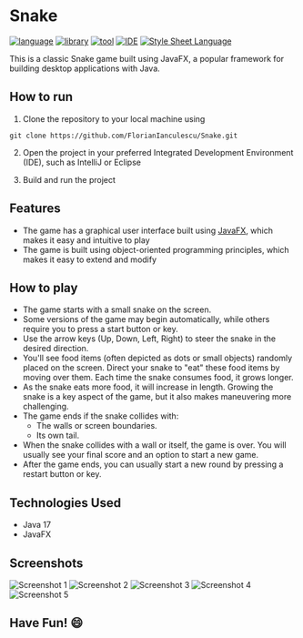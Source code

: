 # Snake

[![language](https://img.shields.io/badge/language-Java%2017-blue?labelColor=gray&style=flat&link=https://www.java.com/en/)](https://www.java.com/en/)
[![library](https://img.shields.io/badge/library-JavaFX-green?labelColor=gray&style=flat&link=https://openjfx.io/)](https://openjfx.io/)
[![tool](https://img.shields.io/badge/tool-Scene%20Builder-orange?labelColor=gray&style=flat&link=https://gluonhq.com/products/scene-builder/)](https://gluonhq.com/products/scene-builder/)
[![IDE](https://img.shields.io/badge/IDE-IntelliJ%20IDEA-green?labelColor=gray&style=flat&link=https://www.jetbrains.com/idea/)](https://www.jetbrains.com/idea/)
[![Style Sheet Language](https://img.shields.io/badge/Style%20Sheet%20Language-CSS-blue?labelColor=gray&style=flat&link=https://developer.mozilla.org/en-US/docs/Web/CSS)](https://developer.mozilla.org/en-US/docs/Web/CSS)

This is a classic Snake game built using JavaFX, a popular framework for building desktop applications with Java. 

## How to run

1. Clone the repository to your local machine using 
```
git clone https://github.com/FlorianIanculescu/Snake.git
```
2. Open the project in your preferred Integrated Development Environment (IDE), such as IntelliJ or Eclipse
    
3. Build and run the project

## Features

  - The game has a graphical user interface built using [JavaFX](https://openjfx.io/), which makes it easy and intuitive to play 
  - The game is built using object-oriented programming principles, which makes it easy to extend and modify
  
## How to play

  - The game starts with a small snake on the screen.
  - Some versions of the game may begin automatically, while others require you to press a start button or key.
  - Use the arrow keys (Up, Down, Left, Right) to steer the snake in the desired direction.
  - You'll see food items (often depicted as dots or small objects) randomly placed on the screen. Direct your snake to "eat" these food items by moving over them. Each time the snake consumes food, it grows longer.
  - As the snake eats more food, it will increase in length. Growing the snake is a key aspect of the game, but it also makes maneuvering more challenging.
  - The game ends if the snake collides with:
    - The walls or screen boundaries.
    - Its own tail.
  - When the snake collides with a wall or itself, the game is over. You will usually see your final score and an option to start a new game.
  - After the game ends, you can usually start a new round by pressing a restart button or key.
    
## Technologies Used

  - Java 17
  - JavaFX

## Screenshots

![Screenshot 1](https://github.com/FlorianIanculescu/Snake/assets/46021975/3b72b593-6d41-467e-8fd5-9b4b7f400784)
![Screenshot 2](https://github.com/FlorianIanculescu/Snake/assets/46021975/0cf916cb-efa2-4ee9-a85c-d76c12ee67c9)
![Screenshot 3](https://github.com/FlorianIanculescu/Snake/assets/46021975/9889340a-635f-49b7-b95b-fa95c185ab59)
![Screenshot 4](https://github.com/FlorianIanculescu/Snake/assets/46021975/78a907e3-526d-411e-a092-d53064530dc4)
![Screenshot 5](https://github.com/FlorianIanculescu/Snake/assets/46021975/41822482-2d54-44a4-ab93-25659c8a0fd8)


## Have Fun! 😄
